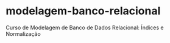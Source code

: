 # modelagem-banco-relacional
 Curso de  Modelagem de Banco de Dados Relacional: Índices e Normalização
